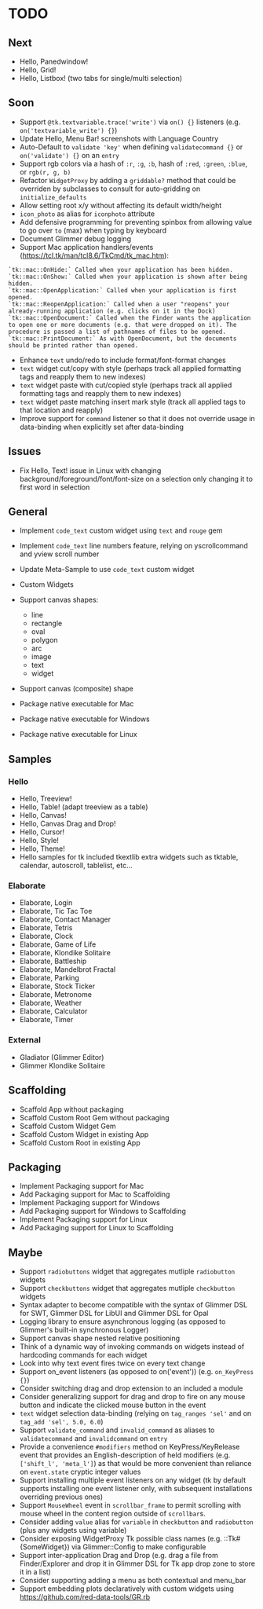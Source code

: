 # TODO

## Next

- Hello, Panedwindow!
- Hello, Grid!
- Hello, Listbox! (two tabs for single/multi selection)

## Soon

- Support `@tk.textvariable.trace('write')` via `on() {}` listeners (e.g. `on('textvariable_write') {}`)
- Update Hello, Menu Bar! screenshots with Language Country
- Auto-Default to `validate 'key'` when defining `validatecommand {}` or `on('validate') {}` on an `entry`
- Support rgb colors via a hash of `:r`, `:g`, `:b`, hash of `:red`, `:green`, `:blue`, or `rgb(r, g, b)`
- Refactor `WidgetProxy` by adding a `griddable?` method that could be overriden by subclasses to consult for auto-gridding on `initialize_defaults`
- Allow setting root x/y without affecting its default width/height
- `icon_photo` as alias for `iconphoto` attribute
- Add defensive programming for preventing spinbox from allowing value to go over `to` (max) when typing by keyboard
- Document Glimmer debug logging
- Support Mac application handlers/events (https://tcl.tk/man/tcl8.6/TkCmd/tk_mac.htm):
```
`tk::mac::OnHide:` Called when your application has been hidden.
`tk::mac::OnShow:` Called when your application is shown after being hidden.
`tk::mac::OpenApplication:` Called when your application is first opened.
`tk::mac::ReopenApplication:` Called when a user "reopens" your already-running application (e.g. clicks on it in the Dock)
`tk::mac::OpenDocument:` Called when the Finder wants the application to open one or more documents (e.g. that were dropped on it). The procedure is passed a list of pathnames of files to be opened.
`tk::mac::PrintDocument:` As with OpenDocument, but the documents should be printed rather than opened.
```

- Enhance `text` undo/redo to include format/font-format changes
- `text` widget cut/copy with style (perhaps track all applied formatting tags and reapply them to new indexes)
- `text` widget paste with cut/copied style (perhaps track all applied formatting tags and reapply them to new indexes)
- `text` widget paste matching insert mark style (track all applied tags to that location and reapply)
- Improve support for `command` listener so that it does not override usage in data-binding when explicitly set after data-binding

## Issues

- Fix Hello, Text! issue in Linux with changing background/foreground/font/font-size on a selection only changing it to first word in selection

## General

- Implement `code_text` custom widget using `text` and `rouge` gem
- Implement `code_text` line numbers feature, relying on yscrollcommand and yview scroll number
- Update Meta-Sample to use `code_text` custom widget

- Custom Widgets
- Support canvas shapes:
  - line
  - rectangle
  - oval
  - polygon
  - arc
  - image
  - text
  - widget
- Support canvas (composite) shape

- Package native executable for Mac
- Package native executable for Windows
- Package native executable for Linux

## Samples

### Hello

- Hello, Treeview!
- Hello, Table! (adapt treeview as a table)
- Hello, Canvas!
- Hello, Canvas Drag and Drop!
- Hello, Cursor!
- Hello, Style!
- Hello, Theme!
- Hello samples for tk included tkextlib extra widgets such as tktable, calendar, autoscroll, tablelist, etc...

### Elaborate

- Elaborate, Login
- Elaborate, Tic Tac Toe
- Elaborate, Contact Manager
- Elaborate, Tetris
- Elaborate, Clock
- Elaborate, Game of Life
- Elaborate, Klondike Solitaire
- Elaborate, Battleship
- Elaborate, Mandelbrot Fractal
- Elaborate, Parking
- Elaborate, Stock Ticker
- Elaborate, Metronome
- Elaborate, Weather
- Elaborate, Calculator
- Elaborate, Timer

### External

- Gladiator (Glimmer Editor)
- Glimmer Klondike Solitaire

## Scaffolding

- Scaffold App without packaging
- Scaffold Custom Root Gem without packaging
- Scaffold Custom Widget Gem
- Scaffold Custom Widget in existing App
- Scaffold Custom Root in existing App

## Packaging

- Implement Packaging support for Mac
- Add Packaging support for Mac to Scaffolding
- Implement Packaging support for Windows
- Add Packaging support for Windows to Scaffolding
- Implement Packaging support for Linux
- Add Packaging support for Linux to Scaffolding

## Maybe

- Support `radiobuttons` widget that aggregates mutliple `radiobutton` widgets
- Support `checkbuttons` widget that aggregates mutliple `checkbutton` widgets
- Syntax adapter to become compatible with the syntax of Glimmer DSL for SWT, Glimmer DSL for LibUI and Glimmer DSL for Opal
- Logging library to ensure asynchronous logging (as opposed to Glimmer's built-in synchronous Logger)
- Support canvas shape nested relative positioning
- Think of a dynamic way of invoking commands on widgets instead of hardcoding commands for each widget
- Look into why text <Modified> event fires twice on every text change
- Support on_event listeners (as opposed to on('event')) (e.g. `on_KeyPress {}`)
- Consider switching drag and drop extension to an included a module
- Consider generalizing support for drag and drop to fire on any mouse button and indicate the clicked mouse button in the event
- `text` widget selection data-binding (relying on `tag_ranges 'sel'` and on `tag_add 'sel', 5.0, 6.0`)
- Support `validate_command` and `invalid_command` as aliases to `validatecommand` and `invalidcommand` on `entry`
- Provide a convenience `#modifiers` method on KeyPress/KeyRelease event that provides an English-description of held modifiers (e.g. `['shift_l', 'meta_l']`) as that would be more convenient than reliance on `event.state` cryptic integer values
- Support installing multiple event listeners on any widget (tk by default supports installing one event listener only, with subsequent installations overriding previous ones)
- Support `MouseWheel` event in `scrollbar_frame` to permit scrolling with mouse wheel in the content region outside of `scrollbar`s.
- Consider adding `value` alias for `variable` in `checkbutton` and `radiobutton` (plus any widgets using variable)
- Consider exposing WidgetProxy Tk possible class names (e.g. ::Tk#{SomeWidget}) via Glimmer::Config to make configurable
- Support inter-application Drag and Drop (e.g. drag a file from Finder/Explorer and drop it in Glimmer DSL for Tk app drop zone to store it in a list)
- Consider supporting adding a menu as both contextual and menu_bar
- Support embedding plots declaratively with custom widgets using https://github.com/red-data-tools/GR.rb
